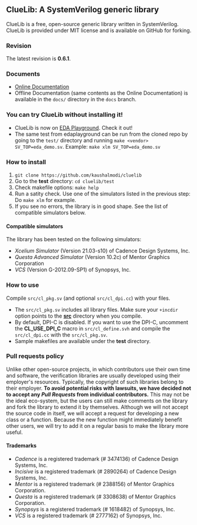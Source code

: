 ## ClueLib: A SystemVerilog generic library

ClueLib is a free, open-source generic library written in
SystemVerilog. ClueLib is provided under MIT license and is available
on GitHub for forking.

### Revision

The latest revision is **0.6.1**.

### Documents

- [Online Documentation](https://kaushalmodi.github.io/cluelib/)
- Offline Documentation (same contents as the Online Documentation) is
  available in the `docs/` directory in the `docs` branch.

### You can try ClueLib without installing it!

- ClueLib is now on [EDA
  Playground](https://www.edaplayground.com/x/ua). Check it out!
- The same test from edaplayground can be run from the cloned repo by
  going to the `test/` directory and running `make <vendor>
  SV_TOP=eda_demo.sv`. Example: `make xlm SV_TOP=eda_demo.sv`

### How to install

1. `git clone https://github.com/kaushalmodi/cluelib`
2. Go to the **test** directory: `cd cluelib/test`
3. Check makefile options: `make help`
4. Run a satity check. Use one of the simulators listed in the previous step:
   Do `make xlm` for example.
5. If you see no errors, the library is in good shape. See the list of
   compatible simulators below.

#### Compatible simulators
The library has been tested on the following simulators:
- *Xcelium Simulator* (Version 21.03-s10) of Cadence Design Systems, Inc.
- *Questa Advanced Simulator* (Version 10.2c) of Mentor Graphics Corporation
- *VCS* (Version G-2012.09-SP1) of Synopsys, Inc.

### How to use

Compile `src/cl_pkg.sv` (and optional `src/cl_dpi.cc`) with your
files.

- The `src/cl_pkg.sv` includes all library files.  Make sure your
  `+incdir` option points to the [**src**](./src/) directory when you compile.
- By default, DPI-C is disabled. If you want to use the DPI-C,
  uncomment the **CL_USE_DPI_C** macro in `src/cl_define.svh` and
  compile the `src/cl_dpi.cc` with the `src/cl_pkg.sv`.
- Sample makefiles are available under the **test** directory.

### Pull requests policy

Unlike other open-source projects, in which contributors use their own
time and software, the verification libraries are usually developed
using their employer's resources. Typically, the copyright of such
libraries belong to their employer. **To avoid potential risks with
lawsuits, we have decided not to accept any _Pull Requests_ from
individual contributors.** This may not be the ideal eco-system, but
the users can still make comments on the library and fork the library
to extend it by themselves.  Although we will not accept the source
code in itself, we will accept a request for developing a new class or
a function. Because the new function might immediately benefit other
users, we will try to add it on a regular basis to make the library
more useful.

#### Trademarks

- *Cadence* is a registered trademark (# 3474136) of Cadence Design Systems, Inc.
- *Incisive* is a registered trademark (# 2890264) of Cadence Design Systems, Inc.
- *Mentor* is a registered trademark (# 2388156) of Mentor Graphics Corporation.
- *Questa* is a registered trademark (# 3308638) of Mentor Graphics Corporation.
- *Synopsys* is a registered trademark (# 1618482) of Synopsys, Inc.
- *VCS* is a registered trademark (# 2777162) of Synopsys, Inc.
